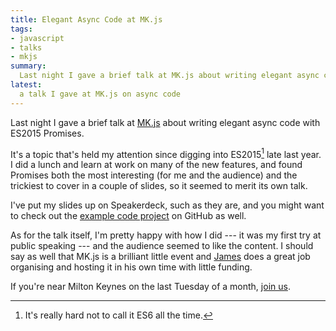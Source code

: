 ```yaml
---
title: Elegant Async Code at MK.js
tags:
- javascript
- talks
- mkjs
summary:
  Last night I gave a brief talk at MK.js about writing elegant async code with ES2015 Promises. I'm pretty happy with how I did --- it was my first try at public speaking --- and the audience seemed to like the content.
latest:
  a talk I gave at MK.js on async code
---
```


Last night I gave a brief talk at [MK.js](http://www.meetup.com/mkjscript/) about writing elegant async code with ES2015 Promises.

It's a topic that's held my attention since digging into ES2015[^1] late last year. I did a lunch and learn at work on many of the new features, and found Promises both the most interesting (for me and the audience) and the trickiest to cover in a couple of slides, so it seemed to merit its own talk.

I've put my slides up on Speakerdeck, such as they are, and you might want to check out the [example code project](https://github.com/davidjgoss/elegant-async-code) on GitHub as well.

As for the talk itself, I'm pretty happy with how I did --- it was my first try at public speaking --- and the audience seemed to like the content. I should say as well that MK.js is a brilliant little event and [James](https://twitter.com/captain_cow1) does a great job organising and hosting it in his own time with little funding.

If you're near Milton Keynes on the last Tuesday of a month, [join us](http://www.meetup.com/mkjscript/).

<script async class="speakerdeck-embed" data-id="6e75587c10bf4b4dad46c74ef7236867" data-ratio="1.77777777777778" src="//speakerdeck.com/assets/embed.js"></script>

[^1]: It's really hard not to call it ES6 all the time.
